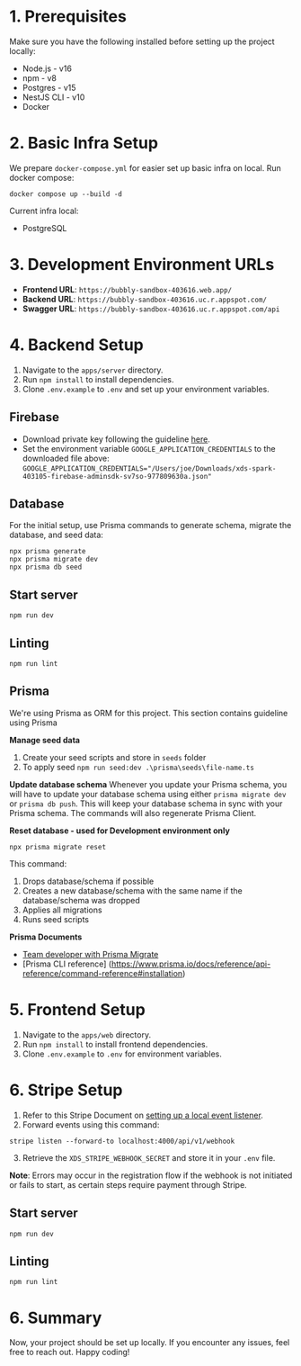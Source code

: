 # 1. Prerequisites

Make sure you have the following installed before setting up the project locally:

- Node.js - v16
- npm - v8
- Postgres - v15
- NestJS CLI - v10
- Docker

# 2. Basic Infra Setup
We prepare `docker-compose.yml` for easier set up basic infra on local.  Run docker compose:
```
docker compose up --build -d
```
Current infra local:
-   PostgreSQL

# 3. Development Environment URLs

- **Frontend URL**: `https://bubbly-sandbox-403616.web.app/`
- **Backend URL**: `https://bubbly-sandbox-403616.uc.r.appspot.com/`
- **Swagger URL**: `https://bubbly-sandbox-403616.uc.r.appspot.com/api`


# 4. Backend Setup

1.  Navigate to the `apps/server` directory.
2.  Run `npm install` to install dependencies.
3.  Clone `.env.example` to `.env` and set up your environment variables.

## Firebase
- Download private key following the guideline [here](https://firebase.google.com/docs/admin/setup#initialize_the_sdk_in_non-google_environments).
- Set the environment variable `GOOGLE_APPLICATION_CREDENTIALS` to the downloaded file above: `GOOGLE_APPLICATION_CREDENTIALS="/Users/joe/Downloads/xds-spark-403105-firebase-adminsdk-sv7so-977809630a.json"`

## Database
For the initial setup, use Prisma commands to generate schema, migrate the database, and seed data:

```
npx prisma generate
npx prisma migrate dev
npx prisma db seed
```

## Start server
```
npm run dev
```

## Linting
```
npm run lint
```

## Prisma
We're using Prisma as ORM for this project. This section contains guideline using Prisma

**Manage seed data**
1. Create your seed scripts and store in  `seeds`  folder
2. To apply seed `npm run seed:dev .\prisma\seeds\file-name.ts`

**Update database schema**
Whenever you update your Prisma schema, you will have to update your database schema using either `prisma migrate dev` or `prisma db push`. This will keep your database schema in sync with your Prisma schema. The commands will also regenerate Prisma Client.

**Reset database - used for Development environment only**
```
npx prisma migrate reset
```
This command:
1. Drops database/schema if possible
2. Creates a new database/schema with the same name if the database/schema was dropped
3. Applies all migrations
4. Runs seed scripts


**Prisma Documents**
- [Team developer with Prisma Migrate](https://www.prisma.io/docs/guides/migrate/developing-with-prisma-migrate/team-development)
- [Prisma CLI reference] (https://www.prisma.io/docs/reference/api-reference/command-reference#installation)


# 5. Frontend Setup

1.  Navigate to the `apps/web` directory.
2.  Run `npm install` to install frontend dependencies.
3.  Clone `.env.example` to `.env` for environment variables.

# 6. Stripe Setup

1. Refer to this Stripe Document on [setting up a local event listener](https://stripe.com/docs/development/dashboard/local-listener).
2. Forward events using this command:
```
stripe listen --forward-to localhost:4000/api/v1/webhook
``` 
3. Retrieve the `XDS_STRIPE_WEBHOOK_SECRET` and store it in your `.env` file.

**Note**: Errors may occur in the registration flow if the webhook is not initiated or fails to start, as certain steps require payment through Stripe.

## Start server
```
npm run dev
```

## Linting
```
npm run lint
``` 

# 6. Summary
Now, your project should be set up locally. If you encounter any issues, feel free to reach out. Happy coding!


